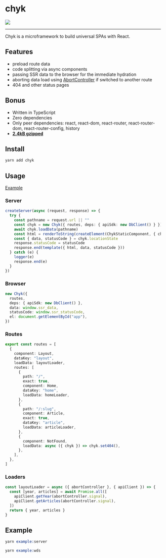 # chyk

<img src="https://i.imgur.com/0fU07ox.png">

---

Chyk is a microframework to build universal SPAs with React.

## Features

- preload route data
- code splitting via async components
- passing SSR data to the browser for the immediate hydration
- aborting data load using [AbortController](https://developer.mozilla.org/en-US/docs/Web/API/AbortController/abort) if switched to another route
- 404 and other status pages

## Bonus

- Written in TypeScript
- Zero dependencies
- Only peer dependencies: react, react-dom, react-router, react-router-dom, react-router-config, history
- [**2.4kB gzipped**](https://bundlephobia.com/result?p=chyk)

## Install

```s
yarn add chyk
```

## Usage

[Example](https://github.com/palessit/chyk/tree/master/example)

### Server

```ts
createServer(async (request, response) => {
  try {
    const pathname = request.url || ""
    const chyk = new Chyk({ routes, deps: { apiSdk: new DbClient() } })
    await chyk.loadData(pathname)
    const html = renderToString(createElement(ChykStaticComponent, { chyk }))
    const { data, statusCode } = chyk.locationState
    response.statusCode = statusCode
    response.end(template({ html, data, statusCode }))
  } catch (e) {
    logger(e)
    response.end(e)
  }
})
```

### Browser

```ts
new Chyk({
  routes,
  deps: { apiSdk: new DbClient() },
  data: window.ssr_data,
  statusCode: window.ssr_statusCode,
  el: document.getElementById("app"),
})
```

### Routes

```ts
export const routes = [
  {
    component: Layout,
    dataKey: "layout",
    loadData: layoutLoader,
    routes: [
      {
        path: "/",
        exact: true,
        component: Home,
        dataKey: "home",
        loadData: homeLoader,
      },
      {
        path: "/:slug",
        component: Article,
        exact: true,
        dataKey: "article",
        loadData: articleLoader,
      },
      {
        component: NotFound,
        loadData: async ({ chyk }) => chyk.set404(),
      },
    ],
  },
]
```

### Loaders

```ts
const layoutLoader = async ({ abortController }, { apiClient }) => {
  const [year, articles] = await Promise.all([
    apiClient.getYear(abortController.signal),
    apiClient.getArticles(abortController.signal),
  ])
  return { year, articles }
}
```

## Example

```s
yarn example:server
```

```s
yarn example:wds
```
